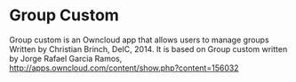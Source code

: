 Group Custom 
============

Group custom is an Owncloud app that allows users to manage groups
Written by Christian Brinch, DeIC, 2014. 
It is based on Group custom written by Jorge Rafael Garcia Ramos,
http://apps.owncloud.com/content/show.php?content=156032


